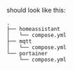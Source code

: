 should look like this:

```
.
├── homeassistant
│   └── compose.yml
├── mqtt
│   └── compose.yml
└── portainer
    └── compose.yml
```
